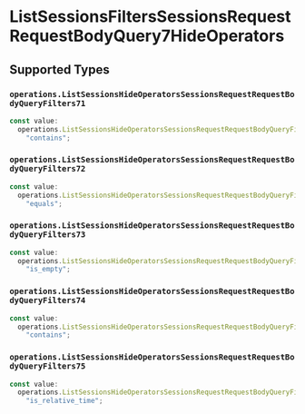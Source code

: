 # ListSessionsFiltersSessionsRequestRequestBodyQuery7HideOperators


## Supported Types

### `operations.ListSessionsHideOperatorsSessionsRequestRequestBodyQueryFilters71`

```typescript
const value:
  operations.ListSessionsHideOperatorsSessionsRequestRequestBodyQueryFilters71 =
    "contains";
```

### `operations.ListSessionsHideOperatorsSessionsRequestRequestBodyQueryFilters72`

```typescript
const value:
  operations.ListSessionsHideOperatorsSessionsRequestRequestBodyQueryFilters72 =
    "equals";
```

### `operations.ListSessionsHideOperatorsSessionsRequestRequestBodyQueryFilters73`

```typescript
const value:
  operations.ListSessionsHideOperatorsSessionsRequestRequestBodyQueryFilters73 =
    "is_empty";
```

### `operations.ListSessionsHideOperatorsSessionsRequestRequestBodyQueryFilters74`

```typescript
const value:
  operations.ListSessionsHideOperatorsSessionsRequestRequestBodyQueryFilters74 =
    "contains";
```

### `operations.ListSessionsHideOperatorsSessionsRequestRequestBodyQueryFilters75`

```typescript
const value:
  operations.ListSessionsHideOperatorsSessionsRequestRequestBodyQueryFilters75 =
    "is_relative_time";
```

